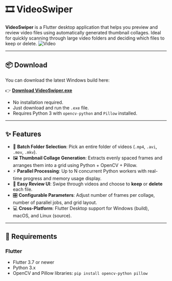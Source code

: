 # 🎞️ VideoSwiper

**VideoSwiper** is a Flutter desktop application that helps you preview and review video files using automatically generated thumbnail collages. Ideal for quickly scanning through large video folders and deciding which files to keep or delete.
![Video](video.gif)

---

## 📦 Download

You can download the latest Windows build here:

👉 **[Download VideoSwiper.exe](https://github.com/andrymas/VideoSwiper/releases/download/v0.2.0/VideoSwiper0.2.0.zip)**

- No installation required.
- Just download and run the `.exe` file.
- Requires Python 3 with `opencv-python` and `Pillow` installed.

---

## ✨ Features

- 📁 **Batch Folder Selection**: Pick an entire folder of videos (`.mp4`, `.avi`, `.mov`, `.mkv`).
- 🖼️ **Thumbnail Collage Generation**: Extracts evenly spaced frames and arranges them into a grid using Python + OpenCV + Pillow.
- ⚡ **Parallel Processing**: Up to N concurrent Python workers with real-time progress and memory usage display.
- 🧹 **Easy Review UI**: Swipe through videos and choose to **keep** or **delete** each file.
- 🎛️ **Configurable Parameters**: Adjust number of frames per collage, number of parallel jobs, and grid layout.
- 💻 **Cross-Platform**: Flutter Desktop support for Windows (build), macOS, and Linux (source).

---

## 🧰 Requirements

### Flutter

- Flutter 3.7 or newer
- Python 3.x
- OpenCV and Pillow libraries:
  `pip install opencv-python pillow`
